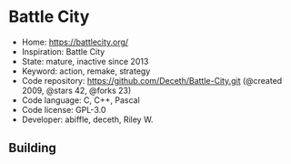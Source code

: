 # Battle City

- Home: https://battlecity.org/
- Inspiration: Battle City
- State: mature, inactive since 2013
- Keyword: action, remake, strategy
- Code repository: https://github.com/Deceth/Battle-City.git (@created 2009, @stars 42, @forks 23)
- Code language: C, C++, Pascal
- Code license: GPL-3.0
- Developer: abiffle, deceth, Riley W.

## Building
